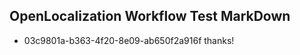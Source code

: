 ## OpenLocalization Workflow Test MarkDown
* 03c9801a-b363-4f20-8e09-ab650f2a916f 
thanks!<!--HONumber=Mar16_HO2-->
